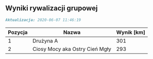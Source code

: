 ## Wyniki rywalizacji grupowej

```markdown
Aktualizacja: 2020-06-07 11:46:19
```

Pozycja | Nazwa | Wynik [km] |
------------ | -------------  | -------------
 1 |Drużyna A | 301 
 2 |Ciosy Mocy aka Ostry Cień Mgły | 293